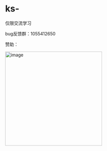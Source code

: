 # ks-
仅限交流学习

bug反馈群：1055412650

赞助：

<img width="311" height="302" alt="image" src="https://github.com/user-attachments/assets/15599d24-f3af-4789-aef5-8638f1216c55" />


